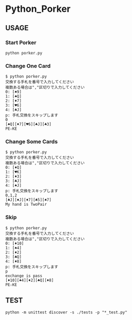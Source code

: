# Python_Porker

## USAGE
### Start Porker
```
python porker.py
```

### Change One Card
```
$ python porker.py
交換する手札を番号で入力してください
複数ある場合は","区切りで入力してください
0: [♠9]
1: [♠Q]
2: [♦7]
3: [♥6]
4: [♣J]
p: 手札交換をスキップします
0
[♠Q][♦7][♥6][♣J][♣3]
PE☆KE
```

### Change Some Cards
```
$ python porker.py
交換する手札を番号で入力してください
複数ある場合は","区切りで入力してください
0: [♦Q]
1: [♥K]
2: [♦3]
3: [♣J]
4: [♠J]
p: 手札交換をスキップします
0,1,2
[♣J][♠J][♦7][♣5][♠7]
My hand is TwoPair
```

### Skip
```
$ python porker.py
交換する手札を番号で入力してください
複数ある場合は","区切りで入力してください
0: [♦10]
1: [♠4]
2: [♦2]
3: [♣Q]
4: [♦8]
p: 手札交換をスキップします
p
exchange is pass
[♦10][♠4][♦2][♣Q][♦8]
PE☆KE
```

## TEST
```
python -m unittest discover -s ./tests -p "*_test.py"
```

